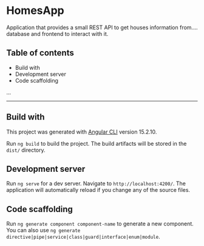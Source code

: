 # HomesApp

Application that provides a small REST API to get houses information from.... database and frontend to interact with it. 


## Table of contents
- Build with
- Development server
- Code scaffolding
 
 ...
 ______________

## Build with
This project was generated with [Angular CLI](https://github.com/angular/angular-cli) version 15.2.10.

Run `ng build` to build the project. The build artifacts will be stored in the `dist/` directory.

## Development server

Run `ng serve` for a dev server. Navigate to `http://localhost:4200/`. The application will automatically reload if you change any of the source files.

## Code scaffolding

Run `ng generate component component-name` to generate a new component. You can also use `ng generate directive|pipe|service|class|guard|interface|enum|module`.



